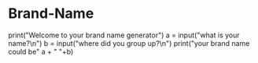 # Brand-Name
print("Welcome to your brand name generator")
a = input("what is your name?\n")
b = input("where did you group up?\n")
print("your brand name could be" a + " "+b)
